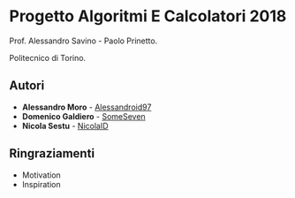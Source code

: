 # Progetto Algoritmi E Calcolatori 2018

Prof. Alessandro Savino - Paolo Prinetto.

Politecnico di Torino.


## Autori

* **Alessandro Moro**  - [Alessandroid97](https://github.com/Alessandroid97)
* **Domenico Galdiero** - [SomeSeven](https://github.com/SomeSeven)
* **Nicola Sestu** - [NicolaID](https://github.com/NicolaID)

## Ringraziamenti

* Motivation
* Inspiration
